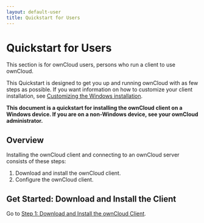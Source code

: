 ```yaml
---
layout: default-user
title: Quickstart for Users
---
```


# Quickstart for Users
This section is for ownCloud users, persons who run a client to use ownCloud.

This Quickstart is designed to get you up and running ownCloud with as few steps as possible.
If you want information on how to customize your client installation, see [Customizing the Windows installation](https://doc.owncloud.org/desktop/2.5/installing.html#customizing-the-windows-installation).

**This document is a quickstart for installing the ownCloud client on a **Windows device**. 
If you are on a non-Windows device, see your ownCloud administrator.**


## Overview
Installing the ownCloud client and connecting to an ownCloud server consists of these steps:
1. Download and install the ownCloud client.
2. Configure the ownCloud client.

## Get Started: Download and Install the Client
Go to [Step 1: Download and Install the ownCloud Client](./qs_users_sysreqs.html).


